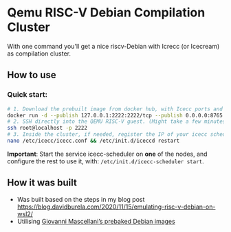 # Qemu RISC-V Debian Compilation Cluster

With one command you'll get a nice riscv-Debian with Icrecc (or Icecream) as compilation cluster.

## How to use

### Quick start:

```bash
# 1. Download the prebuilt image from docker hub, with Icecc ports and ssh on port 2222
docker run -d --publish 127.0.0.1:2222:2222/tcp --publish 0.0.0.0:8765:8765/tcp --publish 0.0.0.0:10245:10245/tcp fede2/qemu-riscv-debian-icecc
# 2. SSH directly into the QEMU RISC-V guest. (Might take a few minutes for guest to start)
ssh root@localhost -p 2222
# 3. Inside the cluster, if needed, register the IP of your icecc scheduler
nano /etc/icecc/icecc.conf && /etc/init.d/iceccd restart
```

**Important**: Start the service icecc-scheduler on **one** of the nodes, and configure the rest to use it, with: ```/etc/init.d/icecc-scheduler start```.

## How it was built

- Was built based on the steps in my blog post <https://blog.davidburela.com/2020/11/15/emulating-risc-v-debian-on-wsl2/>
- Utilising [Giovanni Mascellani’s prebaked Debian images](https://www.giovannimascellani.eu/dqib-debian-quick-image-baker.html)
